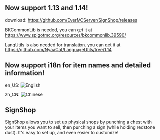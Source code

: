 ## Now support 1.13 and 1.14!

download: https://github.com/EverMCServer/SignShop/releases

BKCommonLib is needed, you can get it at https://www.spigotmc.org/resources/bkcommonlib.39590/

LangUtils is also needed for translation. you can get it at https://github.com/NyaaCat/LanguageUtils/tree/1.14

## Now support i18n for item names and detailed information!

en_US:
<img src="https://i.imgur.com/vHSEvDt.png" title="English"/>

zh_CN:
<img src="https://i.imgur.com/FBUMY56.png" title="Chinese">

## SignShop
SignShop allows you to set up physical shops by punching a chest with your items you want to sell, then punching a sign (while holding redstone dust). It's easy to set up, and even easier to customize!

